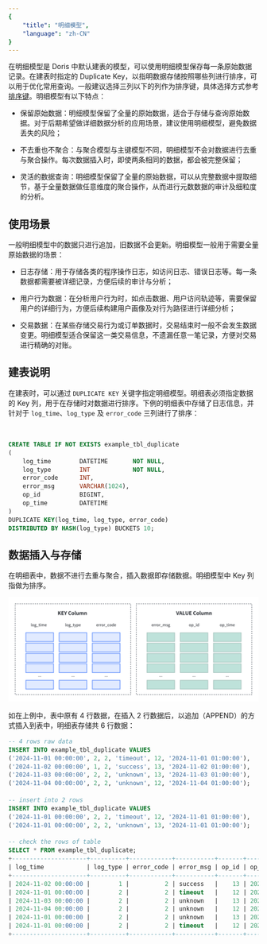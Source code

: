 ```yaml
---
{
    "title": "明细模型",
    "language": "zh-CN"
}
---
```


<!-- 
Licensed to the Apache Software Foundation (ASF) under one
or more contributor license agreements.  See the NOTICE file
distributed with this work for additional information
regarding copyright ownership.  The ASF licenses this file
to you under the Apache License, Version 2.0 (the
"License"); you may not use this file except in compliance
with the License.  You may obtain a copy of the License at

  http://www.apache.org/licenses/LICENSE-2.0

Unless required by applicable law or agreed to in writing,
software distributed under the License is distributed on an
"AS IS" BASIS, WITHOUT WARRANTIES OR CONDITIONS OF ANY
KIND, either express or implied.  See the License for the
specific language governing permissions and limitations
under the License.
-->

在明细模型是 Doris 中默认建表的模型，可以使用明细模型保存每一条原始数据记录。在建表时指定的 Duplicate Key，以指明数据存储按照哪些列进行排序，可以用于优化常用查询。一般建议选择三列以下的列作为排序键，具体选择方式参考[排序键](../index/prefix-index)。明细模型有以下特点：

* 保留原始数据：明细模型保留了全量的原始数据，适合于存储与查询原始数据。对于后期希望做详细数据分析的应用场景，建议使用明细模型，避免数据丢失的风险；

* 不去重也不聚合：与聚合模型与主键模型不同，明细模型不会对数据进行去重与聚合操作。每次数据插入时，即使两条相同的数据，都会被完整保留；

* 灵活的数据查询：明细模型保留了全量的原始数据，可以从完整数据中提取细节，基于全量数据做任意维度的聚合操作，从而进行元数数据的审计及细粒度的分析。

## 使用场景

一般明细模型中的数据只进行追加，旧数据不会更新。明细模型一般用于需要全量原始数据的场景：

* 日志存储：用于存储各类的程序操作日志，如访问日志、错误日志等。每一条数据都需要被详细记录，方便后续的审计与分析；

* 用户行为数据：在分析用户行为时，如点击数据、用户访问轨迹等，需要保留用户的详细行为，方便后续构建用户画像及对行为路径进行详细分析；

* 交易数据：在某些存储交易行为或订单数据时，交易结束时一般不会发生数据变更。明细模型适合保留这一类交易信息，不遗漏任意一笔记录，方便对交易进行精确的对账。

## 建表说明

在建表时，可以通过 `DUPLICATE KEY` 关键字指定明细模型。明细表必须指定数据的 Key 列，用于在存储时对数据进行排序。下例的明细表中存储了日志信息，并针对于 `log_time`、`log_type` 及 `error_code` 三列进行了排序：

![]()

```sql
CREATE TABLE IF NOT EXISTS example_tbl_duplicate
(
    log_time        DATETIME       NOT NULL,
    log_type        INT            NOT NULL,
    error_code      INT,
    error_msg       VARCHAR(1024),
    op_id           BIGINT,
    op_time         DATETIME
)
DUPLICATE KEY(log_time, log_type, error_code)
DISTRIBUTED BY HASH(log_type) BUCKETS 10;
```

## 数据插入与存储

在明细表中，数据不进行去重与聚合，插入数据即存储数据。明细模型中 Key 列指做为排序。

![columnar_storage](images/table-desigin/columnar-storage.png)

如在上例中，表中原有 4 行数据，在插入 2 行数据后，以追加（APPEND）的方式插入到表中，明细表存储共 6 行数据：

```sql
-- 4 rows raw data
INSERT INTO example_tbl_duplicate VALUES
('2024-11-01 00:00:00', 2, 2, 'timeout', 12, '2024-11-01 01:00:00'),
('2024-11-02 00:00:00', 1, 2, 'success', 13, '2024-11-02 01:00:00'),
('2024-11-03 00:00:00', 2, 2, 'unknown', 13, '2024-11-03 01:00:00'),
('2024-11-04 00:00:00', 2, 2, 'unknown', 12, '2024-11-04 01:00:00');

-- insert into 2 rows
INSERT INTO example_tbl_duplicate VALUES
('2024-11-01 00:00:00', 2, 2, 'timeout', 12, '2024-11-01 01:00:00'),
('2024-11-01 00:00:00', 2, 2, 'unknown', 13, '2024-11-01 01:00:00');

-- check the rows of table
SELECT * FROM example_tbl_duplicate;
+---------------------+----------+------------+-----------+-------+---------------------+
| log_time            | log_type | error_code | error_msg | op_id | op_time             |
+---------------------+----------+------------+-----------+-------+---------------------+
| 2024-11-02 00:00:00 |        1 |          2 | success   |    13 | 2024-11-02 01:00:00 |
| 2024-11-01 00:00:00 |        2 |          2 | timeout   |    12 | 2024-11-01 01:00:00 |
| 2024-11-03 00:00:00 |        2 |          2 | unknown   |    13 | 2024-11-03 01:00:00 |
| 2024-11-04 00:00:00 |        2 |          2 | unknown   |    12 | 2024-11-04 01:00:00 |
| 2024-11-01 00:00:00 |        2 |          2 | unknown   |    13 | 2024-11-01 01:00:00 |
| 2024-11-01 00:00:00 |        2 |          2 | timeout   |    12 | 2024-11-01 01:00:00 |
+---------------------+----------+------------+-----------+-------+---------------------+
```

